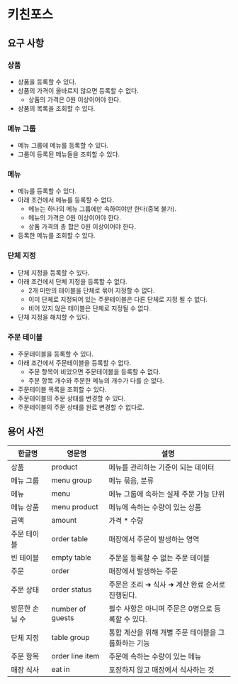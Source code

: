 # 키친포스

## 요구 사항
### 상품
* 상품을 등록할 수 있다.
* 상품의 가격이 올바르지 않으면 등록할 수 없다.
  * 상품의 가격은 0원 이상이어야 한다.
* 상품의 목록을 조회할 수 있다.

### 메뉴 그룹
* 메뉴 그룹에 메뉴를 등록할 수 있다.
* 그룹이 등록된 메뉴들을 조회할 수 있다.

### 메뉴
* 메뉴를 등록할 수 있다.
* 아래 조건에서 메뉴를 등록할 수 없다.
  * 메뉴는 하나의 메뉴 그룹에만 속하여야만 한다(중복 불가).
  * 메뉴의 가격은 0원 이상이어야 한다.
  * 상품 가격의 총 합은 0원 이상이어야 한다.
* 등록한 메뉴를 조회할 수 있다.

### 단체 지정
* 단체 지정을 등록할 수 있다.
* 아래 조건에서 단체 지정을 등록할 수 없다.
  * 2개 미만의 테이블을 단체로 묶어 지정할 수 없다.
  * 이미 단체로 지정되어 있는 주문테이블은 다른 단체로 지정 될 수 없다.
  * 비어 있지 않은 테이블은 단체로 지정될 수 없다.
* 단체 지정을 해지할 수 있다.

### 주문 테이블
* 주문테이블을 등록할 수 있다.
* 아래 조건에서 주문테이블을 등록할 수 없다.
  * 주문 항목이 비었으면 주문테이블을 등록할 수 없다.
  * 주문 항목 개수와 주문한 메뉴의 개수가 다를 순 없다.
* 주문테이블 목록을 조회할 수 있다.
* 주문테이블의 주문 상태를 변경할 수 있다.
* 주문테이블의 주문 상태를 완료 변경할 수 없다로.

## 용어 사전

| 한글명 | 영문명 | 설명 |
| --- | --- | --- |
| 상품 | product | 메뉴를 관리하는 기준이 되는 데이터 |
| 메뉴 그룹 | menu group | 메뉴 묶음, 분류 |
| 메뉴 | menu | 메뉴 그룹에 속하는 실제 주문 가능 단위 |
| 메뉴 상품 | menu product | 메뉴에 속하는 수량이 있는 상품 |
| 금액 | amount | 가격 * 수량 |
| 주문 테이블 | order table | 매장에서 주문이 발생하는 영역 |
| 빈 테이블 | empty table | 주문을 등록할 수 없는 주문 테이블 |
| 주문 | order | 매장에서 발생하는 주문 |
| 주문 상태 | order status | 주문은 조리 ➜ 식사 ➜ 계산 완료 순서로 진행된다. |
| 방문한 손님 수 | number of guests | 필수 사항은 아니며 주문은 0명으로 등록할 수 있다. |
| 단체 지정 | table group | 통합 계산을 위해 개별 주문 테이블을 그룹화하는 기능 |
| 주문 항목 | order line item | 주문에 속하는 수량이 있는 메뉴 |
| 매장 식사 | eat in | 포장하지 않고 매장에서 식사하는 것 |
